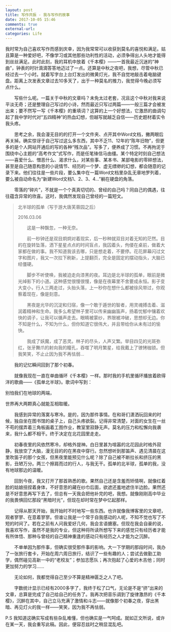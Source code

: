 ```yaml
---
layout: post
title: 写作共振 - 我与写作的故事
date: 2017-10-05 15:46
comments: true
external-url:
categories: Life
---
```


我时常为自己喜欢写作而感到庆幸，因为我常常可以收获到莫名的喜悦和满足。姑且算是一种爱好吧，不像学习或其他那些功利性的活动，必须争得出人头地才能得到丝丝满足。此时此刻，我的耳机中放着《千本樱》——一首我最近沉迷的“神曲”，钟表的时针滴滴答答地迈过了一点。还算是中秋之夜吧，我想，尽管中秋已经过去一个小时。就着写字台上台灯发出的微黄灯光，我不自觉地敲击着电脑键盘。距离上次发表文章过去10多天了，出于一种莫名的推力，我觉得今晚必须写点什么。

　　写些什么呢。一篇关于中秋的文章吗？未免太过老套，况且这个中秋对我来说平淡无奇；还是整理自己写过的小诗，然而最近只写过两篇——一般三篇才会被发出来；要不然写一写《千本樱》的重填词？这算的上一个好想法，它激昂的曲调勾起了我中学时代对“五四精神”的热血幻想，但越写就越乏自信——历史题材着实令我头疼。

　　思考之余，我会漫无目的的打开一个文件夹、点开其中Word文档，撇两眼后再关掉。确实惊讶于自己写过这么多东西，其中不乏11、12年的“陈年旧物”，但更多的是个人网站开通后的写的各种“残次品”。写多了，便养成了习惯。不再拘泥于围绕中心主题的“高考作文”式写作，而是任笔锋信马由缰。某个特定时刻自己想法——喜爱什么、憎恶什么、渴求什么，对某些事、某本书、某部电影的零碎想法，甚至是自己随意构思的小说情节、经历的一个梦、虚无缥缈的幻想，都会随意的记录下来。他们往往是一些片段，要么集中在一篇Word文档里杂乱无章地罗列着，要么被自动命名为“新建Word文档1、2、3、4…”躺在硬盘的角落。

　　零落的“碎片”，不就是一个个真真切切的、曾经的自己吗？同自己的偶遇，往往蕴含异常的欣喜。这时，我偶然发现自己曾经的一篇短文。

> 北半球的孤单（写于游大唐芙蓉园之后）
> 
> 2016.03.06
> 
> 
> 　　这是一种飘忽，一种无奈。
> 
> 　　前一秒钟还是双目炯炯对着现实，后一秒种就双目对着无知的茫然。目的在旋转坠落，洒下星星点点的时间盲点，我囚着头，佝偻在桌前，做着大家都在做的事。我不知道我该去哪，只是想走着，不要停。花花屏幕闪过文字和图片，我又一次拉下刷新，上提翻页，完全是固定的摆动指头，大脑已经僵硬。
> 
> 　　脚步不听使唤，我被迫走向漆黑的夜。耳边是北半球的孤单，眼前是微光绰影下的小道。这种感觉很慢很慢，像是在夜幕里不舍要成永恒。影子变大变小，行人三两走过，头抬头落，上一秒你在想什么都被徐风带过，你观察着现在，像是刻意。
> 
> 　　黑夜是光华的沉淀和归宿，像一个敢于遁世的智者，用灵魂搏击着、滋润着精神和生命。我多么希望林子里可以传来幽幽笛声，扬着忧郁中镶着欢快的调子，让我可以循声走去。眼睛被蒙纱，界限被冲破，思想却无边。你不知是什么，不知为什么，但你知道它很伟大，并且带给你从未有过的愉快。
> 
> 　　我成了妖魔，成了恶灵。林子的尽头，人声又繁。举目四见的光斑弥红，张牙舞爪的射向我的瞳孔，吞噬了明月繁星，给我戴上了镣铐枷锁。但我笑笑，不止止因为我不再怯弱...


　　我的记忆瞬间回到了那个初春。

　　就像我现在一直在单曲循环《千本樱》一样。那时我的手机里循环播放着欧得洋的歌曲——《孤单北半球》。歌词中写到：

别怕我们在地球的两端，

世界再大两颗真心就能互相取暖。

　　我感到异常的落寞与寒冷。是的，因为那件事情。在和哥们潇洒玩回来的时候，独自坐在图书馆的桌子上，自己头疼欲裂。记得非常清楚，对面的女生在一丝不苟的摆弄着三角板画着工图作业，教室里寂静无声。莫名的压力和松懈向我袭来，我什么都不相干。终于决定在北花园里走走。

　　初春夜里的风依然寒冷，却格外提神。白日里甚为喧嚣的北花园此时格外寂静，我放空了大脑，漫无目的的在黑夜中穿行。忽然想听到那笛声、遇见清晨在这里吹笛子的那个女孩，但黑夜里能预见什么呢？除了自己被不断拉长和挤压的黑影，丑陋万分。两三个擦肩而过的行人，与我无干。孤单的北半球，孤单的我，没有地球那边的温暖。

　　回到今夜，我又打开了那首熟悉的歌。果然自己还是含羞而矫情啊，就像红着脸的姑娘扭捏着身体，不好意思的藏在纱巾后面，欲遮还羞地遮住半边脸。果然还是不好意思再写下去了，但总有一天我会把他补完的吧，我想。就像刚刚高中毕业的我畏惧回忆那段“黑暗时光”，但现在却时常在梦中忆起那样。

　　记得从那天开始，我开始时不时地写一些东西。也许就像我博客里的文章吧，观者寥寥、在意着寥寥。但谁让我是一个常于自我感动的人呢，不知不觉也写了不短的时间了。若在之前有人问我爱好几何，我会言语搪塞。但现在我会自豪的说，我喜欢写作，虽然不是我的专业，但这种将所读所想写下来的感觉只有经历者才能有所体悟、那种与曾经的自己精神重逢的感动只有经历之人才能为之沉醉。

　　不单单因为那件事，但确实很受那件事的影响。大一下学期的那段时间，我办了一张旅行套卡，开始在周六周日旅行，结识了一些有趣的人；尝试去做勤工助学，偶然碰见高新一中的“老校友”；参加志愿队；再次抱起了心爱的木吉他；同时更加努力的学习……

　　无论如何，我都觉得自己至少不算是精神匮乏之人了吧。

　　字数统计显示已经有2000多字了，我终于松了口气，无论是不是“挤”出来的文章，总算是完成了自己给自己的任务了。我再次把音乐调到了旋律激昂的《千本樱》，沉醉在其中，自己立马充满了激情和斗志——就像那个初春之夜，穿出黑暗、再见灯火的我一样——笑笑，因为我不再怯弱。

 

P.S 我知道这确实写成有些杂乱难懂，但也确实是一气呵成。就如正文所说，或许在某一天，我会重写此稿。因此，便容忍兹时之稍显混乱吧。
